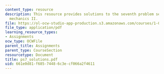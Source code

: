 ```yaml
---
content_type: resource
description: This resource provides solutions to the seventh problem set on engineering
  mechanics II.
file: https://ol-ocw-studio-app-production.s3.amazonaws.com/courses/1-060-engineering-mechanics-ii-spring-2006/661e0d81f68574486c3ecf066a2f4611_ps7_solutions.pdf
file_type: application/pdf
learning_resource_types:
- Assignments
ocw_type: OCWFile
parent_title: Assignments
parent_type: CourseSection
resourcetype: Document
title: ps7_solutions.pdf
uid: 661e0d81-f685-7448-6c3e-cf066a2f4611
---
```


